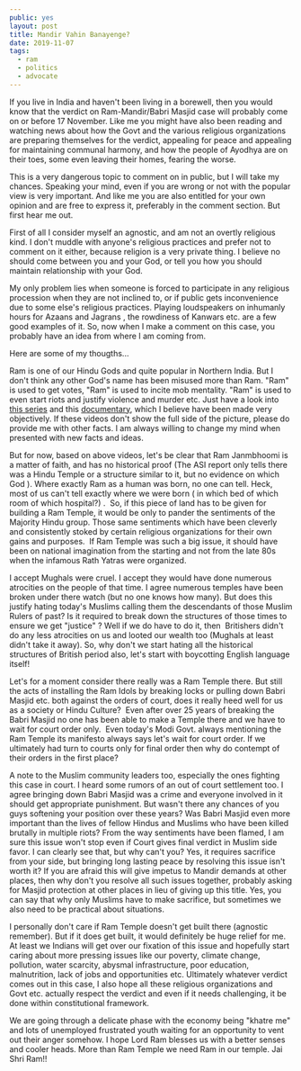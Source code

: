 ```yaml
---
public: yes
layout: post
title: Mandir Vahin Banayenge?
date: 2019-11-07
tags:
  - ram
  - politics
  - advocate
---
```


If you live in India and haven't been living in a borewell, then you would know that the verdict on Ram-Mandir/Babri Masjid case will probably come on or before 17 November. Like me you might have also been reading and watching news about how the Govt and the various religious organizations are preparing themselves for the verdict, appealing for peace and appealing for maintaining communal harmony, and how the people of Ayodhya are on their toes, some even leaving their homes, fearing the worse.

This is a very dangerous topic to comment on in public, but I will take my chances. Speaking your mind, even if you are wrong or not with the popular view is very important. And like me you are also entitled for your own opinion and are free to express it, preferably in the comment section. But first hear me out. 

First of all I consider myself an agnostic, and am not an overtly religious kind. I don't muddle with anyone's religious practices and prefer not to comment on it either, because religion is a very private thing. I believe no should come between you and your God, or tell you how you should maintain relationship with your God. 

My only problem lies when someone is forced to participate in any religious procession when they are not inclined to, or if public gets inconvenience due to some else's religious practices. Playing loudspeakers on inhumanly hours for Azaans and Jagrans , the rowdiness of Kanwars etc. are a few good examples of it. So, now when I make a comment on this case, you probably have an idea from where I am coming from.

Here are some of my thougths...

Ram is one of our Hindu Gods and quite popular in Northern India. But I don't think any other God's name has been misused more than Ram. "Ram" is used to get votes, "Ram" is used to incite mob mentality. "Ram" is used to even start riots and justify violence and murder etc. Just have a look into [this series](https://www.youtube.com/playlist?list=PLx9w4BXh1KvVoIQdI3zcT50PvbCPlMgO7) and this [documentary](https://www.youtube.com/watch?v=GMT18TMNQbY), which I believe have been made very objectively. If these videos don't show the full side of the picture, please do provide me with other facts. I am always willing to change my mind when presented with new facts and ideas.

But for now, based on above videos, let's be clear that Ram Janmbhoomi is a matter of faith, and has no historical proof (The ASI report only tells there was a Hindu Temple or a structure similar to it, but no evidence on which God ). Where exactly Ram as a human was born, no one can tell. Heck, most of us can't tell exactly where we were born ( in which bed of which room of which hospital?) .  So, if this piece of land has to be given for building a Ram Temple, it would be only to pander the sentiments of the Majority Hindu group. Those same sentiments which have been cleverly and consistently stoked by certain religious organizations for their own gains and purposes.  If Ram Temple was such a big issue, it should have been on national imagination from the starting and not from the late 80s when the infamous Rath Yatras were organized.

I accept Mughals were cruel. I accept they would have done numerous atrocities on the people of that time. I agree numerous temples have been broken under there watch (but no one knows how many). But does this justify hating today's Muslims calling them the descendants of those Muslim Rulers of past? Is it required to break down the structures of those times to ensure we get "justice" ? Well if we do have to do it, then  Britishers didn't do any less atrocities on us and looted our wealth too (Mughals at least didn't take it away). So, why don't we start hating all the historical structures of British period also, let's start with boycotting English language itself!

Let's for a moment consider there really was a Ram Temple there. But still the acts of installing the Ram Idols by breaking locks or pulling down Babri Masjid etc. both against the orders of court, does it really heed well for us as a society or Hindu Culture?  Even after over 25 years of breaking the Babri Masjid no one has been able to make a Temple there and we have to wait for court order only.  Even today's Modi Govt. always mentioning the Ram Temple its manifesto always says let's wait for court order. If we ultimately had turn to courts only for final order then why do contempt of their orders in the first place?

A note to the Muslim community leaders too, especially the ones fighting this case in court. I heard some rumors of an out of court settlement too. I agree bringing down Babri Masjid was a crime and everyone involved in it should get appropriate punishment. But wasn't there any chances of you guys softening your position over these years? Was Babri Masjid even more important than the lives of fellow Hindus and Muslims who have been killed brutally in multiple riots? From the way sentiments have been flamed, I am sure this issue won't stop even if Court gives final verdict in Muslim side favor. I can clearly see that, but why can't you? Yes, it requires sacrifice from your side, but bringing long lasting peace by resolving this issue isn't worth it? If you are afraid this will give impetus to Mandir demands at other places, then why don't you resolve all such issues together, probably asking for Masjid protection at other places in lieu of giving up this title. Yes, you can say that why only Muslims have to make sacrifice, but sometimes we also need to be practical about situations. 

I personally don't care if Ram Temple doesn't get built there (agnostic remember). But if it does get built, it would definitely be huge relief for me. At least we Indians will get over our fixation of this issue and hopefully start caring about more pressing issues like our poverty, climate change, pollution, water scarcity, abysmal infrastructure, poor education, malnutrition, lack of jobs and opportunities etc. Ultimately whatever verdict comes out in this case, I also hope all these religious organizations and Govt etc. actually respect the verdict and even if it needs challenging, it be done within constitutional framework. 

We are going through a delicate phase with the economy being "khatre me" and lots of unemployed frustrated youth waiting for an opportunity to vent out their anger somehow. I hope Lord Ram blesses us with a better senses and cooler heads. More than Ram Temple we need Ram in our temple. Jai Shri Ram!!
